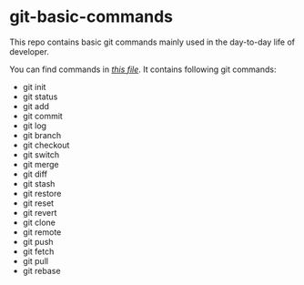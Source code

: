 # git-basic-commands
This repo contains basic git commands mainly used in the day-to-day life of developer.

You can find commands in *[this file](/GIT%20Commands.txt)*. It contains following git commands:
* git init
* git status
* git add
* git commit
* git log
* git branch
* git checkout
* git switch
* git merge
* git diff
* git stash
* git restore
* git reset
* git revert
* git clone
* git remote
* git push
* git fetch
* git pull
* git rebase